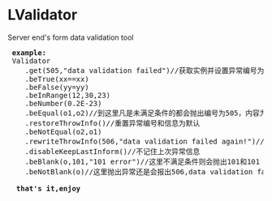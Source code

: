# LValidator
Server end's form data validation tool

<pre>
 <b>example:</b>
 Validator
	.get(505,"data validation failed")//获取实例并设置异常编号为505,异常内容为data validation failed
 	.beTrue(xx==xx)
 	.beFalse(yy=yy)
 	.beInRange(12,30,23)
 	.beNumber(0.2E-23)
 	.beEqual(o1,o2)//到这里凡是未满足条件的都会抛出编号为505，内容为data validation failed的ValidationException
 	.restoreThrowInfo()//重置异常编号和信息为默认
 	.beNotEqual(o2,o1)
 	.rewriteThrowInfo(506,"data validation failed again!")//重新填入异常编号和异常信息
 	.disableKeepLastInform()//不记住上次异常信息
 	.beBlank(o,101,"101 error")//这里不满足条件则会抛出101和101 error,但是并不会保留这个异常编码和信息到下次异常的报出,因为之前已经disableKeepLastInform()
 	.beNotBlank(o)//这里抛出异常还是会报出506,data validation failed again
  
  <b>that's it,enjoy</b>
</pre>
